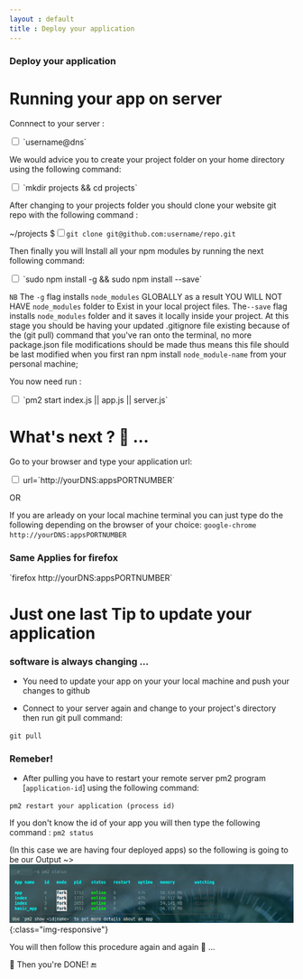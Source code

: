 ```yaml
---
layout : default
title : Deploy your application
---
```



<h3>Deploy your application</h3>

# Running your app on server

Connnect to your server :

<input type="checkbox" class="sidebar-checkbox" id="sidebar-checkbox">
`username@dns`

We would advice you to create your project folder on your home directory using the following command:

<input type="checkbox" class="sidebar-checkbox" id="sidebar-checkbox">
`mkdir projects && cd projects`


After changing to your projects folder you should clone your website git repo with the following command :

~/projects $<input type="checkbox" class="sidebar-checkbox" id="sidebar-checkbox">`git clone git@github.com:username/repo.git`


Then finally you will Install all your npm modules by running the next following command:

<input type="checkbox" class="sidebar-checkbox" id="sidebar-checkbox">
`sudo npm install -g && sudo npm install --save`


`NB` The `-g` flag installs `node_modules` GLOBALLY as a result YOU WILL NOT HAVE `node_modules` folder to Exist in your local project files. The`--save` flag installs `node_modules` folder and it saves it locally inside your project. At this stage you should be having your updated .gitignore file existing because of the (git pull) command that you've ran onto the terminal, no more package.json file modifications should be made thus means this file should be last modified when you first ran npm install `node_module-name` from your personal machine;

You now need run :

<input type="checkbox" class="sidebar-checkbox" id="sidebar-checkbox">
`pm2 start index.js || app.js || server.js`

<br/>

# What's next ? :thought_balloon: ...

Go to your browser and type your application url:

<input type="checkbox" class="sidebar-checkbox" id="sidebar-checkbox">
url=`http://yourDNS:appsPORTNUMBER`

OR

If you are arleady on your local machine terminal you can just type do the following depending on the browser of your choice:
`google-chrome http://yourDNS:appsPORTNUMBER`

<h3>Same Applies for firefox</h3>
`firefox http://yourDNS:appsPORTNUMBER`

# Just one last Tip to update your application

<h3>software is always changing ...</h3>

* You need to update your app on your your local machine and push your changes to github   

* Connect to your server again and change to your project's directory then run git pull command:

`git pull`

<h3>Remeber!</h3>

* After pulling you have to restart your remote server pm2 program [`application-id`] using the following command:

`pm2 restart your application (process id)`

If you don't know the id of your app you will then type the following command :
`pm2 status`

(In this case we are having four deployed apps) so the following is going to be our Output ~>
![image-title-here](/img/posts_Schematics/pm2StatusApplicationId.png){:class="img-responsive"}

You will then follow this procedure again and again :repeat: ...

:clap: Then you're DONE!  :end:
